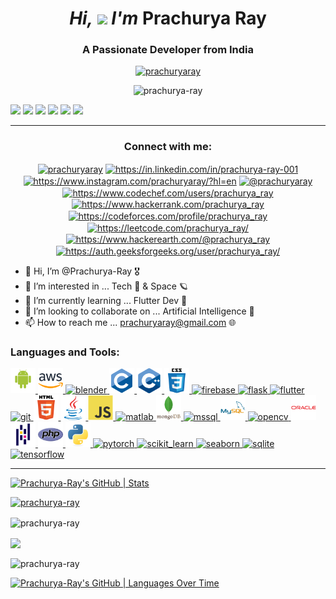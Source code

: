 <h1 align="center"><i>Hi,</i> <img src="https://raw.githubusercontent.com/MartinHeinz/MartinHeinz/master/wave.gif" width="30px"> <i> I'm </i> Prachurya Ray </h1>
<h3 align="center">A Passionate Developer from India</h3>

<p align="center"> <a href="https://twitter.com/prachuryaray" target="blank"><img src="https://img.shields.io/twitter/follow/prachuryaray?logo=twitter&style=for-the-badge" alt="prachuryaray" /></a> </p>

<p align="center"> <img src="https://komarev.com/ghpvc/?username=prachurya-ray&label=Profile%20views&color=0e75b6&style=flat" alt="prachurya-ray" /> </p>


![](https://img.shields.io/badge/Competitive_Programming-C++-informational?style=flat&logo=<LOGO_NAME>&logoColor=white&color=FE04C5)
![](https://img.shields.io/badge/Technology-Android-informational?style=flat&logo=<LOGO_NAME>&logoColor=white&color=3895d3)
![](https://img.shields.io/badge/Passion-Artificial_Intelligence-informational?style=flat&logo=<LOGO_NAME>&logoColor=white&color=42FF46)
![](https://img.shields.io/badge/Design-Blender3D-informational?style=flat&logo=<LOGO_NAME>&logoColor=white&color=F2FE04)
![](https://img.shields.io/badge/Learning-Data_Science-informational?style=flat&logo=<LOGO_NAME>&logoColor=white&color=FEB204)
![](https://img.shields.io/badge/University-K.I.I.T.-informational?style=flat&logo=<LOGO_NAME>&logoColor=white&color=FE0404)


<hr>


<h3 align="center">Connect with me:</h3>
<p align="center">
<a href="https://twitter.com/prachuryaray" target="blank"><img align="center" src="https://raw.githubusercontent.com/rahuldkjain/github-profile-readme-generator/master/src/images/icons/Social/twitter.svg" alt="prachuryaray" height="30" width="40" /></a>
<a href="https://linkedin.com/in/prachurya-ray-001" target="blank"><img align="center" src="https://raw.githubusercontent.com/rahuldkjain/github-profile-readme-generator/master/src/images/icons/Social/linked-in-alt.svg" alt="https://in.linkedin.com/in/prachurya-ray-001" height="30" width="40" /></a>
<a href="https://instagram.com/prachuryaray/?hl=en" target="blank"><img align="center" src="https://raw.githubusercontent.com/rahuldkjain/github-profile-readme-generator/master/src/images/icons/Social/instagram.svg" alt="https://www.instagram.com/prachuryaray/?hl=en" height="30" width="40" /></a>
<a href="https://medium.com/@prachuryaray" target="blank"><img align="center" src="https://raw.githubusercontent.com/rahuldkjain/github-profile-readme-generator/master/src/images/icons/Social/medium.svg" alt="@prachuryaray" height="30" width="40" /></a>
<a href="https://www.codechef.com/users/prachurya_ray" target="blank"><img align="center" src="https://cdn.jsdelivr.net/npm/simple-icons@3.1.0/icons/codechef.svg" alt="https://www.codechef.com/users/prachurya_ray" height="30" width="40" /></a>
<a href="https://www.hackerrank.com/prachurya_ray" target="blank"><img align="center" src="https://raw.githubusercontent.com/rahuldkjain/github-profile-readme-generator/master/src/images/icons/Social/hackerrank.svg" alt="https://www.hackerrank.com/prachurya_ray" height="30" width="40" /></a>
<a href="https://codeforces.com/profile/prachurya_ray" target="blank"><img align="center" src="https://raw.githubusercontent.com/rahuldkjain/github-profile-readme-generator/master/src/images/icons/Social/codeforces.svg" alt="https://codeforces.com/profile/prachurya_ray" height="30" width="40" /></a>
<a href="https://www.leetcode.com/prachurya_ray/" target="blank"><img align="center" src="https://raw.githubusercontent.com/rahuldkjain/github-profile-readme-generator/master/src/images/icons/Social/leet-code.svg" alt="https://leetcode.com/prachurya_ray/" height="30" width="40" /></a>
<a href="https://www.hackerearth.com/@prachurya_ray" target="blank"><img align="center" src="https://raw.githubusercontent.com/rahuldkjain/github-profile-readme-generator/master/src/images/icons/Social/hackerearth.svg" alt="https://www.hackerearth.com/@prachurya_ray" height="30" width="40" /></a>
<a href="https://auth.geeksforgeeks.org/user/https://auth.geeksforgeeks.org/user/prachurya_ray/" target="blank"><img align="center" src="https://raw.githubusercontent.com/rahuldkjain/github-profile-readme-generator/master/src/images/icons/Social/geeks-for-geeks.svg" alt="https://auth.geeksforgeeks.org/user/prachurya_ray/" height="30" width="40" /></a>
</p>

- 👋 Hi, I’m @Prachurya-Ray :medal_military: 
- 👀 I’m interested in ... Tech :rocket: & Space :ringed_planet: 
- 🌱 I’m currently learning ... Flutter Dev	:iphone: 
- 💞️ I’m looking to collaborate on ... Artificial Intelligence :milky_way: 
- 📫 How to reach me ... prachuryaray@gmail.com :globe_with_meridians: 

<h3 align="left">Languages and Tools:</h3>
<p align="left"> <a href="https://developer.android.com" target="_blank" rel="noreferrer"> <img src="https://raw.githubusercontent.com/devicons/devicon/master/icons/android/android-original-wordmark.svg" alt="android" width="40" height="40"/> </a> <a href="https://aws.amazon.com" target="_blank" rel="noreferrer"> <img src="https://raw.githubusercontent.com/devicons/devicon/master/icons/amazonwebservices/amazonwebservices-original-wordmark.svg" alt="aws" width="40" height="40"/> </a> <a href="https://www.blender.org/" target="_blank" rel="noreferrer"> <img src="https://download.blender.org/branding/community/blender_community_badge_white.svg" alt="blender" width="40" height="40"/> </a> <a href="https://www.cprogramming.com/" target="_blank" rel="noreferrer"> <img src="https://raw.githubusercontent.com/devicons/devicon/master/icons/c/c-original.svg" alt="c" width="40" height="40"/> </a> <a href="https://www.w3schools.com/cpp/" target="_blank" rel="noreferrer"> <img src="https://raw.githubusercontent.com/devicons/devicon/master/icons/cplusplus/cplusplus-original.svg" alt="cplusplus" width="40" height="40"/> </a> <a href="https://www.w3schools.com/css/" target="_blank" rel="noreferrer"> <img src="https://raw.githubusercontent.com/devicons/devicon/master/icons/css3/css3-original-wordmark.svg" alt="css3" width="40" height="40"/> </a> <a href="https://firebase.google.com/" target="_blank" rel="noreferrer"> <img src="https://www.vectorlogo.zone/logos/firebase/firebase-icon.svg" alt="firebase" width="40" height="40"/> </a> <a href="https://flask.palletsprojects.com/" target="_blank" rel="noreferrer"> <img src="https://www.vectorlogo.zone/logos/pocoo_flask/pocoo_flask-icon.svg" alt="flask" width="40" height="40"/> </a> <a href="https://flutter.dev" target="_blank" rel="noreferrer"> <img src="https://www.vectorlogo.zone/logos/flutterio/flutterio-icon.svg" alt="flutter" width="40" height="40"/> </a> <a href="https://git-scm.com/" target="_blank" rel="noreferrer"> <img src="https://www.vectorlogo.zone/logos/git-scm/git-scm-icon.svg" alt="git" width="40" height="40"/> </a> <a href="https://www.w3.org/html/" target="_blank" rel="noreferrer"> <img src="https://raw.githubusercontent.com/devicons/devicon/master/icons/html5/html5-original-wordmark.svg" alt="html5" width="40" height="40"/> </a> <a href="https://www.java.com" target="_blank" rel="noreferrer"> <img src="https://raw.githubusercontent.com/devicons/devicon/master/icons/java/java-original.svg" alt="java" width="40" height="40"/> </a> <a href="https://developer.mozilla.org/en-US/docs/Web/JavaScript" target="_blank" rel="noreferrer"> <img src="https://raw.githubusercontent.com/devicons/devicon/master/icons/javascript/javascript-original.svg" alt="javascript" width="40" height="40"/> </a> <a href="https://www.mathworks.com/" target="_blank" rel="noreferrer"> <img src="https://upload.wikimedia.org/wikipedia/commons/2/21/Matlab_Logo.png" alt="matlab" width="40" height="40"/> </a> <a href="https://www.mongodb.com/" target="_blank" rel="noreferrer"> <img src="https://raw.githubusercontent.com/devicons/devicon/master/icons/mongodb/mongodb-original-wordmark.svg" alt="mongodb" width="40" height="40"/> </a> <a href="https://www.microsoft.com/en-us/sql-server" target="_blank" rel="noreferrer"> <img src="https://www.svgrepo.com/show/303229/microsoft-sql-server-logo.svg" alt="mssql" width="40" height="40"/> </a> <a href="https://www.mysql.com/" target="_blank" rel="noreferrer"> <img src="https://raw.githubusercontent.com/devicons/devicon/master/icons/mysql/mysql-original-wordmark.svg" alt="mysql" width="40" height="40"/> </a> <a href="https://opencv.org/" target="_blank" rel="noreferrer"> <img src="https://www.vectorlogo.zone/logos/opencv/opencv-icon.svg" alt="opencv" width="40" height="40"/> </a> <a href="https://www.oracle.com/" target="_blank" rel="noreferrer"> <img src="https://raw.githubusercontent.com/devicons/devicon/master/icons/oracle/oracle-original.svg" alt="oracle" width="40" height="40"/> </a> <a href="https://pandas.pydata.org/" target="_blank" rel="noreferrer"> <img src="https://raw.githubusercontent.com/devicons/devicon/2ae2a900d2f041da66e950e4d48052658d850630/icons/pandas/pandas-original.svg" alt="pandas" width="40" height="40"/> </a> <a href="https://www.php.net" target="_blank" rel="noreferrer"> <img src="https://raw.githubusercontent.com/devicons/devicon/master/icons/php/php-original.svg" alt="php" width="40" height="40"/> </a> <a href="https://www.python.org" target="_blank" rel="noreferrer"> <img src="https://raw.githubusercontent.com/devicons/devicon/master/icons/python/python-original.svg" alt="python" width="40" height="40"/> </a> <a href="https://pytorch.org/" target="_blank" rel="noreferrer"> <img src="https://www.vectorlogo.zone/logos/pytorch/pytorch-icon.svg" alt="pytorch" width="40" height="40"/> </a> <a href="https://scikit-learn.org/" target="_blank" rel="noreferrer"> <img src="https://upload.wikimedia.org/wikipedia/commons/0/05/Scikit_learn_logo_small.svg" alt="scikit_learn" width="40" height="40"/> </a> <a href="https://seaborn.pydata.org/" target="_blank" rel="noreferrer"> <img src="https://seaborn.pydata.org/_images/logo-mark-lightbg.svg" alt="seaborn" width="40" height="40"/> </a> <a href="https://www.sqlite.org/" target="_blank" rel="noreferrer"> <img src="https://www.vectorlogo.zone/logos/sqlite/sqlite-icon.svg" alt="sqlite" width="40" height="40"/> </a> <a href="https://www.tensorflow.org" target="_blank" rel="noreferrer"> <img src="https://www.vectorlogo.zone/logos/tensorflow/tensorflow-icon.svg" alt="tensorflow" width="40" height="40"/> </a> </p>

<hr>

[![Prachurya-Ray's GitHub | Stats](https://stats.quine.sh/Prachurya-Ray/github?theme=dark)](https://quine.sh?utm_source=widgets&utm_campaign=Prachurya-Ray)

<p align="left"> <a href="https://github.com/ryo-ma/github-profile-trophy"><img src="https://github-profile-trophy.vercel.app/?username=prachurya-ray" alt="prachurya-ray" /></a> </p>

<p><img align="center" src="https://github-readme-stats.vercel.app/api/top-langs?username=prachurya-ray&show_icons=true&locale=en&layout=compact" alt="prachurya-ray" /></p>

<img align="center" src="https://github-readme-stats.vercel.app/api/?username=Prachurya-Ray&theme=<THEME_NAME>" />

<p><img align="center" src="https://github-readme-streak-stats.herokuapp.com/?user=prachurya-ray&" alt="prachurya-ray" /></p>

[![Prachurya-Ray's GitHub | Languages Over Time](https://stats.quine.sh/Prachurya-Ray/languages-over-time?theme=light)](https://quine.sh?utm_source=widgets&utm_campaign=Prachurya-Ray)

<!---
<img align="center" src="https://github-readme-stats.vercel.app/api/top-langs/?username=Prachurya-Ray&theme=<THEME_NAME>" />
theme=dark&background=000000

[![GitHub Streak](http://github-readme-streak-stats.herokuapp.com?user=your-github-username&theme=<THEME_NAME>)](https://git.io/streak-stats)
--->

<!---
Prachurya-Ray/Prachurya-Ray is a ✨ special ✨ repository because its `README.md` (this file) appears on your GitHub profile.
You can click the Preview link to take a look at your changes.
--->

